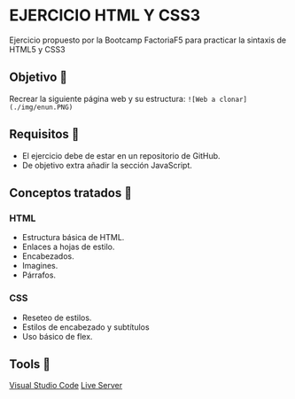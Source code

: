 # EJERCICIO HTML Y CSS3 

Ejercicio propuesto por la Bootcamp FactoriaF5 para practicar la sintaxis de HTML5 y CSS3

## Objetivo :dart:
Recrear la siguiente página web y su estructura:
`![Web a clonar](./img/enun.PNG)`

## Requisitos :pencil:

- El ejercicio debe de estar en un repositorio de GitHub.
- De objetivo extra añadir la sección JavaScript.
## Conceptos tratados :book:
### HTML

- Estructura básica de HTML.
- Enlaces a hojas de estilo.
- Encabezados.
- Imagines.
- Párrafos.
### CSS
- Reseteo de estilos.
- Estilos de encabezado y subtítulos
- Uso básico de flex.
## Tools :wrench:
[Visual Studio Code](https://code.visualstudio.com/)
[Live Server ](https://code.visualstudio.com/) 
